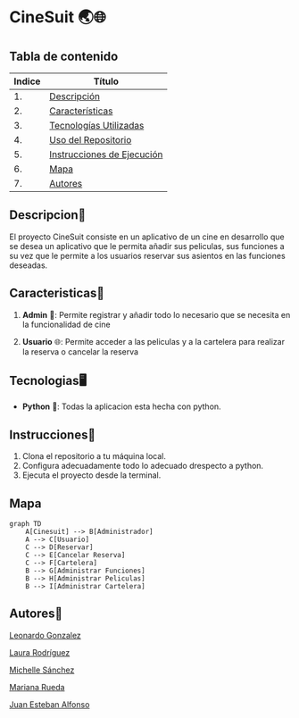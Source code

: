 # CineSuit 🌏🌐

## Tabla de contenido
| Indice | Título  |
|--|--|
| 1. | [Descripción](#Descripcion) |
| 2. | [Características](#Caracteristicas) |
| 3. | [Tecnologías Utilizadas](#Tecnologias) |
| 4. | [Uso del Repositorio](#Uso) |
| 5. | [Instrucciones de Ejecución](#Instrucciones) |
| 6. | [Mapa](#Mapa) |
| 7. | [Autores](#Autores) |

## Descripcion🚀

El proyecto CineSuit consiste en un aplicativo de un cine en desarrollo que se desea un aplicativo que le permita añadir sus peliculas, sus funciones a su vez que le permite a los usuarios reservar sus asientos en las funciones deseadas.

## Caracteristicas🧮

1. **Admin** 👥: Permite registrar y añadir todo lo necesario que se necesita en la funcionalidad de cine

2. **Usuario** 🌐: Permite acceder a las peliculas y a la cartelera para realizar la reserva o cancelar la reserva


## Tecnologias🖥️

- **Python** 🐍: Todas la aplicacion esta hecha con python.


## Instrucciones📐

1. Clona el repositorio a tu máquina local. 
2. Configura adecuadamente todo lo adecuado drespecto a python.
3. Ejecuta el proyecto desde la terminal.

## Mapa 

```mermaid
graph TD
    A[Cinesuit] --> B[Administrador]
    A --> C[Usuario]
    C --> D[Reservar]
    C --> E[Cancelar Reserva]
    C --> F[Cartelera]
    B --> G[Administrar Funciones]
    B --> H[Administrar Peliculas]
    B --> I[Administrar Cartelera]
```


## Autores👤

[Leonardo Gonzalez](https://github.com/DLeonardoG)

[Laura Rodríguez](https://github.com/laura2ndrea)

[Michelle Sánchez](https://github.com/miDaya02)

[Mariana Rueda](https://github.com/mariana34r)

[Juan Esteban Alfonso](https://github.com/juanalfonsocampus)
